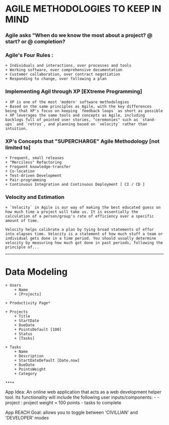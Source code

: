 # AGILE METHODOLOGIES TO KEEP IN MIND
<!-- YOU CAN MAKE UNORDERED LISTS USING + -->
### Agile asks "When do we know the most about a project? @ start? or @ completion?
### Agile's Four Rules :
    + Individuals and interactions, over processes and tools
    + Working software, over comprehensive documentation
    + Customer collaboration, over contract negotiation
    + Responding to change, over following a plan

### Implementing Agil through XP [EXtreme Programming]
    + XP is one of the most 'modern' software methodologies
    + Based on the same principles as Agile, with the key differences being that XP's focus on keeping `feedback loops` as short as possible
    + XP leverages the same tools and concepts as Agile, including backlogs full of pointed user stories, "ceremonies" such as `stand-ups` and `retros`, and planning based on `velocity` rather than intuition.

### XP's Concepts that "SUPERCHARGE" Agile Methodology [not limited to]
    + Frequent, small releases
    + "Merciless" Refactoring
    + Frequent knowledge-transfer
    + Co-location
    + Test-driven Development
    + Pair-programming
    + Continuous Integration and Continuous Deployment [ CI / CD ]

### Velocity and Estimation
    + `Velocity` in Agile is our way of making the best educated guess on how much time a project will take us. It is essentially the calculation of a person/group's rate of efficiency over a specific amount of time.


```
Velocity helps calibrate a plan by tying broad statements of effor into elapses time. Velocity is a statement of how much stuff a team or individual gets done in a time period. You should usually determine velocity by measuring how much got done in past periods, following the principle of...
```

***

# Data Modeling
    + Users
        + Name
        + [Projects]
    
    + Productivity Page*

    + Projects
        + Title
        + StartDate
        + DueDate
        + PointsDefault [100]
        + Status
        + [Tasks]

    + Tasks
        + Name
        + Description
        + StartDateDefault [Date.now]
        + DueDate
        + PointsWeight
        + Category

    •••+

App Idea: An online web application that acts as a web development helper tool. Its functionality will include the following user inputs/components:
    - 
    - project : project weight = 100 points
    - tasks to complete

App REACH Goal: allows you to toggle between 'CIVILLIAN' and 'DEVELOPER' modes